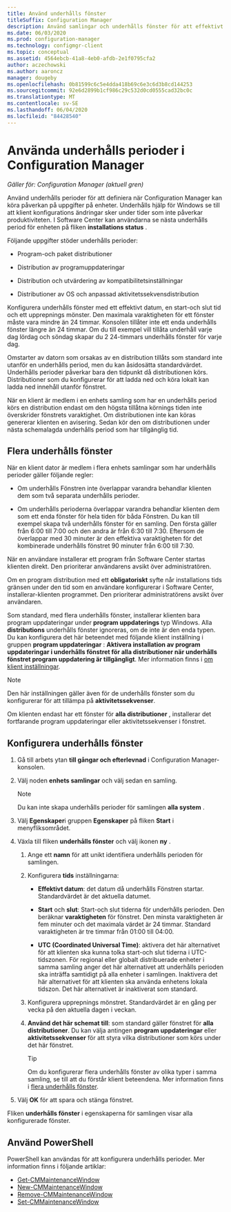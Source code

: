 ```yaml
---
title: Använd underhålls fönster
titleSuffix: Configuration Manager
description: Använd samlingar och underhålls fönster för att effektivt hantera klienter i Configuration Manager.
ms.date: 06/03/2020
ms.prod: configuration-manager
ms.technology: configmgr-client
ms.topic: conceptual
ms.assetid: 4564ebcb-41a8-4eb0-afdb-2e1f0795cfa2
author: aczechowski
ms.author: aaroncz
manager: dougeby
ms.openlocfilehash: 0b81599c6c5e4dda418b69c6e3c6d3b8cd144253
ms.sourcegitcommit: 92e6d2899b1cf986c29c532d0cd0555cad32bc0c
ms.translationtype: MT
ms.contentlocale: sv-SE
ms.lasthandoff: 06/04/2020
ms.locfileid: "84428540"
---
```

# <a name="how-to-use-maintenance-windows-in-configuration-manager"></a>Använda underhålls perioder i Configuration Manager

*Gäller för: Configuration Manager (aktuell gren)*

Använd underhålls perioder för att definiera när Configuration Manager kan köra påverkan på uppgifter på enheter. Underhålls hjälp för Windows se till att klient konfigurations ändringar sker under tider som inte påverkar produktiviteten. I Software Center kan användarna se nästa underhålls period för enheten på fliken **installations status** . <!--1358131-->

Följande uppgifter stöder underhålls perioder:

- Program-och paket distributioner

- Distribution av programuppdateringar

- Distribution och utvärdering av kompatibilitetsinställningar

- Distributioner av OS och anpassad aktivitetssekvensdistribution

Konfigurera underhålls fönster med ett effektivt datum, en start-och slut tid och ett upprepnings mönster. Den maximala varaktigheten för ett fönster måste vara mindre än 24 timmar. Konsolen tillåter inte ett enda underhålls fönster längre än 24 timmar. Om du till exempel vill tillåta underhåll varje dag lördag och söndag skapar du 2 24-timmars underhålls fönster för varje dag.<!-- MEMDocs#310 -->

Omstarter av datorn som orsakas av en distribution tillåts som standard inte utanför en underhålls period, men du kan åsidosätta standardvärdet. Underhålls perioder påverkar bara den tidpunkt då distributionen körs. Distributioner som du konfigurerar för att ladda ned och köra lokalt kan ladda ned innehåll utanför fönstret.

När en klient är medlem i en enhets samling som har en underhålls period körs en distribution endast om den högsta tillåtna körnings tiden inte överskrider fönstrets varaktighet. Om distributionen inte kan köras genererar klienten en avisering. Sedan kör den om distributionen under nästa schemalagda underhålls period som har tillgänglig tid.

## <a name="multiple-maintenance-windows"></a>Flera underhålls fönster

När en klient dator är medlem i flera enhets samlingar som har underhålls perioder gäller följande regler:  

- Om underhålls Fönstren inte överlappar varandra behandlar klienten dem som två separata underhålls perioder.

- Om underhålls perioderna överlappar varandra behandlar klienten dem som ett enda fönster för hela tiden för båda Fönstren. Du kan till exempel skapa två underhålls fönster för en samling. Den första gäller från 6:00 till 7:00 och den andra är från 6:30 till 7:30. Eftersom de överlappar med 30 minuter är den effektiva varaktigheten för det kombinerade underhålls fönstret 90 minuter från 6:00 till 7:30.

När en användare installerar ett program från Software Center startas klienten direkt. Den prioriterar användarens avsikt över administratören.

Om en program distribution med ett **obligatoriskt** syfte når installations tids gränsen under den tid som en användare konfigurerar i Software Center, installerar-klienten programmet. Den prioriterar administratörens avsikt över användaren.

Som standard, med flera underhålls fönster, installerar klienten bara program uppdateringar under **program uppdaterings** typ Windows. Alla **distributions** underhålls fönster ignoreras, om de inte är den enda typen. Du kan konfigurera det här beteendet med följande klient inställning i gruppen **program uppdateringar** : **Aktivera installation av program uppdateringar i underhålls fönstret för alla distributioner när underhålls fönstret program uppdatering är tillgängligt**. Mer information finns i [om klient inställningar](../../deploy/about-client-settings.md#bkmk_SUMMaint).<!-- SCCMDocs#1317 -->

> [!NOTE]
> Den här inställningen gäller även för de underhålls fönster som du konfigurerar för att tillämpa på **aktivitetssekvenser**.<!-- SCCMDocs-pr #4596 -->
>
> Om klienten endast har ett fönster för **alla distributioner** , installerar det fortfarande program uppdateringar eller aktivitetssekvenser i fönstret.

## <a name="configure-maintenance-windows"></a>Konfigurera underhålls fönster

1. Gå till arbets ytan **till gångar och efterlevnad** i Configuration Manager-konsolen.

1. Välj noden **enhets samlingar** och välj sedan en samling.

    > [!NOTE]
    > Du kan inte skapa underhålls perioder för samlingen **alla system** .

1. Välj **Egenskaper**i gruppen **Egenskaper** på fliken **Start** i menyfliksområdet.

1. Växla till fliken **underhålls fönster** och välj ikonen **ny** .

    1. Ange ett **namn** för att unikt identifiera underhålls perioden för samlingen.

    1. Konfigurera **tids** inställningarna:

        - **Effektivt datum**: det datum då underhålls Fönstren startar. Standardvärdet är det aktuella datumet.

        - **Start** och **slut**: Start-och slut tiderna för underhålls perioden. Den beräknar **varaktigheten** för fönstret. Den minsta varaktigheten är fem minuter och det maximala värdet är 24 timmar. Standard varaktigheten är tre timmar från 01:00 till 04:00.

        - **UTC (Coordinated Universal Time)**: aktivera det här alternativet för att klienten ska kunna tolka start-och slut tiderna i UTC-tidszonen. För regional eller globalt distribuerade enheter i samma samling anger det här alternativet att underhålls perioden ska inträffa samtidigt på alla enheter i samlingen. Inaktivera det här alternativet för att klienten ska använda enhetens lokala tidszon. Det här alternativet är inaktiverat som standard.

    1. Konfigurera upprepnings mönstret. Standardvärdet är en gång per vecka på den aktuella dagen i veckan.

    1. **Använd det här schemat till**: som standard gäller fönstret för **alla distributioner**. Du kan välja antingen **program uppdateringar** eller **aktivitetssekvenser** för att styra vilka distributioner som körs under det här fönstret.

        > [!TIP]
        > Om du konfigurerar flera underhålls fönster av olika typer i samma samling, se till att du förstår klient beteendena. Mer information finns i [flera underhålls fönster](#multiple-maintenance-windows).

1. Välj **OK** för att spara och stänga fönstret.

Fliken **underhålls fönster** i egenskaperna för samlingen visar alla konfigurerade fönster.

## <a name="use-powershell"></a><a name="bkmk_powershell"></a>Använd PowerShell

PowerShell kan användas för att konfigurera underhålls perioder. Mer information finns i följande artiklar:

- [Get-CMMaintenanceWindow](https://docs.microsoft.com/powershell/module/configurationmanager/get-cmmaintenancewindow?view=sccm-ps)
- [New-CMMaintenanceWindow](https://docs.microsoft.com/powershell/module/configurationmanager/new-cmmaintenancewindow?view=sccm-ps)
- [Remove-CMMaintenanceWindow](https://docs.microsoft.com/powershell/module/configurationmanager/remove-cmmaintenancewindow?view=sccm-ps)
- [Set-CMMaintenanceWindow](https://docs.microsoft.com/powershell/module/configurationmanager/set-cmmaintenancewindow?view=sccm-ps)
